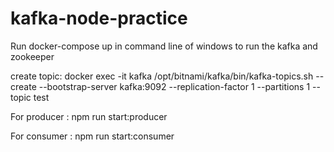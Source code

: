 # kafka-node-practice

Run docker-compose up in command line of windows to run the kafka and zookeeper

create topic: docker exec -it kafka /opt/bitnami/kafka/bin/kafka-topics.sh --create --bootstrap-server kafka:9092 --replication-factor 1 --partitions 1 --topic test

For producer : npm run start:producer

For consumer : npm run start:consumer
